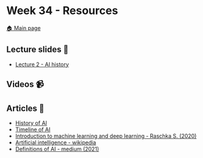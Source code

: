 # Week 34 - Resources 

[:house: Main page](https://github.com/kokchun/AI-intro-AI22)

## Lecture slides :book:
- [Lecture 2 - AI history](https://github.com/kokchun/AI-intro-AI22/blob/main/Lectures/Lec2-AI_history.pdf)

## Videos :video_camera:

## Articles :newspaper:

- [History of AI][wiki_history]
- [Timeline of AI][timeline_ai]
- [Introduction to machine learning and deep learning - Raschka S. (2020)](https://sebastianraschka.com/blog/2020/intro-to-dl-ch01.html)
- [Artificial intelligence - wikipedia](https://en.wikipedia.org/wiki/Artificial_intelligence)
- [Definitions of AI - medium (2021)](https://medium.com/swlh/these-are-the-best-definitions-of-artificial-intelligence-you-can-read-today-7c53c0e38584)

[wiki_history]: https://en.wikipedia.org/wiki/History_of_artificial_intelligence
[timeline_ai]: https://en.wikipedia.org/wiki/Timeline_of_artificial_intelligence